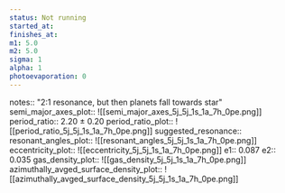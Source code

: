 ```yaml
---
status: Not running
started_at:
finishes_at:
m1: 5.0
m2: 5.0
sigma: 1
alpha: 1
photoevaporation: 0
---
```


notes:: "2:1 resonance, but then planets fall towards star"
semi_major_axes_plot:: ![[semi_major_axes_5j_5j_1s_1a_7h_0pe.png]]
period_ratio:: 2.20 ± 0.20
period_ratio_plot:: ![[period_ratio_5j_5j_1s_1a_7h_0pe.png]]
suggested_resonance:: 
resonant_angles_plot:: ![[resonant_angles_5j_5j_1s_1a_7h_0pe.png]]
eccentricity_plot:: ![[eccentricity_5j_5j_1s_1a_7h_0pe.png]]
e1:: 0.087
e2:: 0.035
gas_density_plot:: ![[gas_density_5j_5j_1s_1a_7h_0pe.png]]
azimuthally_avged_surface_density_plot:: ![[azimuthally_avged_surface_density_5j_5j_1s_1a_7h_0pe.png]]

